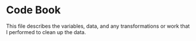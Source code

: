 Code Book
========

This file describes the variables, data, and any transformations or work that I performed to clean up the data.

